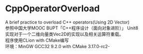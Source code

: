 # CppOperatorOverload
A brief practice to overload C++ operators(Using 2D Vector) <br>
参照中国大学MOOC BUPT「C++程序设计（面向对象进阶）」 Unit8 <br>
实现对于一个二维向量类Vec2D的实现以及相关运算符重载。 <br>
程序使用CLion with CMake编写 <br>
环境：MinGW GCC32 9.2.0 with CMake 3.17.0-rc2-

